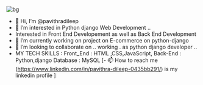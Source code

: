 ![bg](https://github.com/pavithradileep/pavithradileep/assets/137876673/0bf8fef9-3b92-4df5-a66c-195b2e435298)

- 👋 Hi, I’m @pavithradileep
- 👀 I’m interested in  Python django Web Development ..
- Interested in Front End Developement as  well as Back End Development 
- 🌱 I’m currently  working on project on  E-commerce on python-django
-  💞️ I’m looking to collaborate on .. working .  as python django  developer ..
- MY TECH  SKILLS :
   Front_End : HTML ,CSS,JavaScript,
   Back-End :  Python,django
   Database :  MySQL
 [- 📫 How to reach me
(https://www.linkedin.com/in/pavithra-dileep-0435bb291/)
      is my linkedin profile ]

